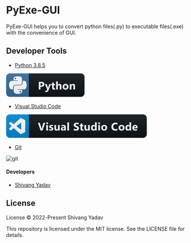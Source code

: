 # PyExe-GUI
PyExe-GUI helps you to convert python files(.py) to executable files(.exe) with the convenience of GUI.

## Developer Tools

- [Python 3.8.5](https://www.python.org/ftp/python/3.8.5/Python-3.8.5.tar.xz) 

![python](https://raw.githubusercontent.com/MikeCodesDotNET/ColoredBadges/master/svg/dev/languages/python.svg)

- [Visual Studio Code](https://code.visualstudio.com) 

![vscode](https://raw.githubusercontent.com/MikeCodesDotNET/ColoredBadges/master/svg/dev/tools/visualstudio_code.svg)

- [Git](https://git-scm.com/) 

![git](https://raw.githubusercontent.com/klaasnicolaas/ColoredBadges/new-badges/svg/dev/tools/git.svg)

#### Developers
- [Shivang Yadav](https://github.com/shivang1809)

## License

License © 2022-Present Shivang Yadav

This repository is licensed under the MIT license. See the LICENSE file for details.
